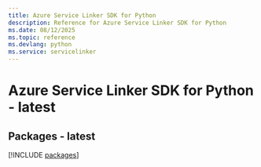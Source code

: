 ```yaml
---
title: Azure Service Linker SDK for Python
description: Reference for Azure Service Linker SDK for Python
ms.date: 08/12/2025
ms.topic: reference
ms.devlang: python
ms.service: servicelinker
---
```

# Azure Service Linker SDK for Python - latest
## Packages - latest
[!INCLUDE [packages](service-linker-index.md)]